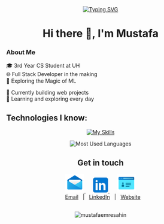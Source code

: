 <div align="center">
  <a href="#">
    <img src="https://readme-typing-svg.herokuapp.com?color=00FF00&lines=Where+would+programmers+be;without+copy-and-paste%3F" alt="Typing SVG">
  </a>
</div>

<h1 align="center">Hi there 👋, I'm Mustafa</h1>

### About Me
🎓 3rd Year CS Student at UH  
🌐 Full Stack Developer in the making  
🤖 Exploring the Magic of ML 

🔭 Currently building web projects  
🌱 Learning and exploring every day  

<h2 align="left">Technologies I know:</h2>
<div align="center">

[![My Skills](https://skillicons.dev/icons?i=python,java,cs,cpp,html,css,javascript,php,git,bootstrap,django,react,tensorflow,vscode,visualstudio,github,stackoverflow,matlab,heroku,flask&perline=10)](https://skillicons.dev)

</div>

<!--<p align="center">
		<img align="center" src="https://raw.githubusercontent.com/devicons/devicon/master/icons/python/python-original.svg" alt="devicon" height="40" width="40" />
        <img align="center" src="https://raw.githubusercontent.com/devicons/devicon/master/icons/java/java-original.svg" alt="devicon" height="40" width="40" />
		<img align="center" src="https://raw.githubusercontent.com/devicons/devicon/master/icons/javascript/javascript-plain.svg" alt="devicon" height="35" width="40" />
    		<img align="center" src="https://raw.githubusercontent.com/devicons/devicon/master/icons/php/php-plain.svg" alt="devicon" height="40" width="40" />
        <img align="center" src="https://raw.githubusercontent.com/devicons/devicon/master/icons/cplusplus/cplusplus-plain.svg" alt="devicon" height="40" width="40" />
		<img align="center" src="https://raw.githubusercontent.com/devicons/devicon/master/icons/git/git-plain.svg" alt="devicon" height="40" width="40" />
		<img align="center" src="imgs/bootstrap-logo.png" alt="devicon" height="50" width="50" />
    <img align="center" src="imgs/django-logo.png" alt="devicon" height="35" width="70" />
    <img align="center" src="imgs/react-logo2.png" alt="devicon" height="50" width="50" />
    <img align="center" src="imgs/c-sharp.png" alt="devicon" height="40" width="40" />
    <img align="center" src="imgs/keras.png" alt="devicon" height="30" width="30" />
    <img align="center" src="imgs/tensorflow.png" alt="devicon" height="40" width="40" />
</p>

<!--<h3 align="left">Spotify listening now:</h3>
<a href="https://open.spotify.com/user/60kpx1avc7sq6u2793uvb4tjf"><img src="https://spotify-readme-beta.vercel.app/api/spotify-playing" alt="Spotify Playing" width="350" /></a>-->


<!--<h2 align="left">Top Languages I Use:</h2>

<p align="center">
<img src="https://github-readme-stats.vercel.app/api/top-langs/?username=mustafaemresahin&layout=compact&theme=tokyonight&hide=css&hide_title=true&exclude_repo=MyCity&langs_count=8"/>
<img height="160em" src="https://github-readme-stats.vercel.app/api?username=mustafaemresahin&show_icons=true&theme=tokyonight&icon_color=6392DF"/>
</p>-->


<!--<div id="themeSwitcher" align="center">
  <div class="dark-theme">
    <img src="https://github-readme-stats.vercel.app/api/top-langs/?username=mustafaemresahin&hide=html,css&layout=compact&theme=gruvbox" alt="Top Languages">
  </div>
</div>-->


<div align="center">
    <img src="https://github-readme-stats.vercel.app/api/top-langs/?username=mustafaemresahin&hide=html,css&layout=compact&theme=gruvbox" alt="Most Used Languages">
  </div>


<h2 align="center">Get in touch</h2>

<div align="center">
  <a href="mailto:mustafa.sahin03@outlook.com" target="_blank">
    <img src="imgs/email.png" alt="Email" height="50" width="50" />
  </a>
  <a href="https://www.linkedin.com/in/mustafa-sahin03" target="_blank" style="margin-left: 20px;">
    <img alt="LinkedIn" src="imgs/linkedin.png" height="40" width="40" />
  </a>
  <a href="https://www.mustafaemresahin.com/" target="_blank" style="margin-left: 20px;">
    <img alt="Website" src="imgs/website.png" height="50" width="50" />
  </a>
</div>

<div align="center">
  <a href="mailto:mustafa.sahin03@outlook.com" target="_blank" style="padding:8px; padding-left:20px;">Email</a> |
  <a href="https://www.linkedin.com/in/mustafa-sahin03" target="_blank" style="padding:8px">LinkedIn</a> |
  <a href="https://www.mustafaemresahin.com/" target="_blank" style="padding:8px;">Website</a>
</div>
<br>

<p align="center"> <img src="https://komarev.com/ghpvc/?username=mustafaemresahin&label=Profile%20views&color=0e75b6&style=flat" alt="mustafaemresahin" /> </p>

